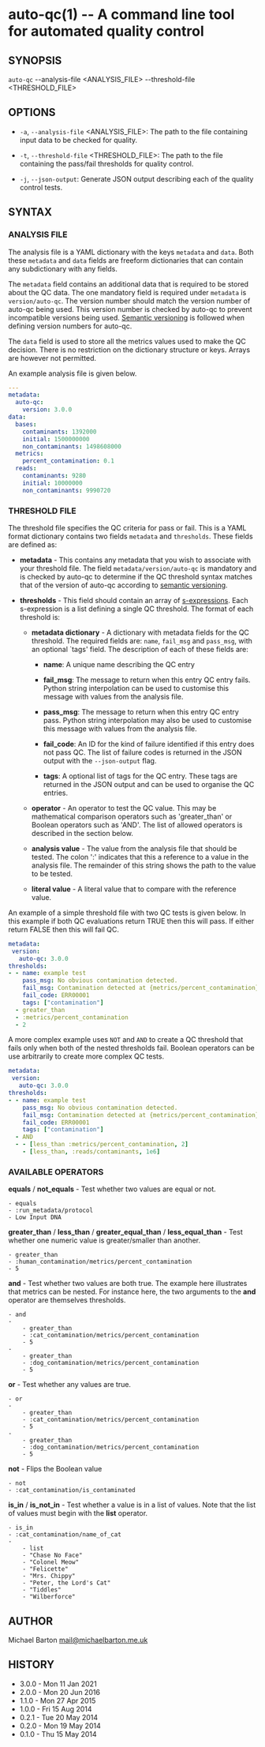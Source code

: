 # auto-qc(1) -- A command line tool for automated quality control

## SYNOPSIS

`auto-qc` --analysis-file <ANALYSIS_FILE> --threshold-file <THRESHOLD_FILE>

## OPTIONS

* `-a`, `--analysis-file` <ANALYSIS_FILE>: The path to the file containing
  input data to be checked for quality.

* `-t`, `--threshold-file` <THRESHOLD_FILE>: The path to the file containing
  the pass/fail thresholds for quality control.

* `-j`, `--json-output`: Generate JSON output describing each of the quality
  control tests.

## SYNTAX

### ANALYSIS FILE

The analysis file is a YAML dictionary with the keys `metadata` and `data`.
Both these `metadata` and `data` fields are freeform dictionaries that can
contain any subdictionary with any fields.

The `metadata` field contains an additional data that is required to be stored
about the QC data. The one mandatory field is required under `metadata` is
`version/auto-qc`. The version number should match the version number of
auto-qc being used. This version number is checked by auto-qc to prevent
incompatible versions being used. [Semantic versioning][semver] is followed
when defining version numbers for auto-qc.

[semver]: http://semver.org

The `data` field is used to store all the metrics values used to make the QC
decision. There is no restriction on the dictionary structure or keys. Arrays
are however not permitted.

An example analysis file is given below.

``` YAML
---
metadata:
  auto-qc:
    version: 3.0.0
data:
  bases:
    contaminants: 1392000
    initial: 1500000000
    non_contaminants: 1498608000
  metrics:
    percent_contamination: 0.1
  reads:
    contaminants: 9280
    initial: 10000000
    non_contaminants: 9990720
```

### THRESHOLD FILE

The threshold file specifies the QC criteria for pass or fail. This is a YAML
format dictionary contains two fields `metadata` and `thresholds`. These fields
are defined as:

* **metadata** - This contains any metadata that you wish to associate with
  your threshold file. The field `metadata/version/auto-qc` is mandatory and
  is checked by auto-qc to determine if the QC threshold syntax matches that
  of the version of auto-qc according to [semantic versioning][semver].

* **thresholds** - This field should contain an array of
  [s-expressions][sexp]. Each s-expression is a list defining a single QC
  threshold. The format of each threshold is:

  * **metadata dictionary** - A dictionary with metadata fields for the QC
    threshold. The required fields are: `name`, `fail_msg` and `pass_msg`,
    with an optional `tags' field. The description of each of these fields
    are:

      * **name**: A unique name describing the QC entry

      * **fail_msg**: The message to return when this entry QC entry fails.
        Python string interpolation can be used to customise this message
        with values from the analysis file.

      * **pass_msg**: The message to return when this entry QC entry pass.
        Python string interpolation may also be used to customise this
        message with values from the analysis file.

      * **fail_code**: An ID for the kind of failure identified if this entry
        does not pass QC. The list of failure codes is returned in the JSON
        output with the `--json-output` flag.

      * **tags**: A optional list of tags for the QC entry. These tags are
        returned in the JSON output and can be used to organise the QC
        entries.

  * **operator** - An operator to test the QC value. This may be mathematical
    comparison operators such as 'greater_than' or Boolean operators such as 'AND'. The
    list of allowed operators is described in the section below.

  * **analysis value** - The value from the analysis file that should be
    tested. The colon ':' indicates that this a reference to a value in the
    analysis file. The remainder of this string shows the path to the value
    to be tested.

  * **literal value** - A literal value that to compare with the reference
    value.

[sexp]: https://en.wikipedia.org/wiki/S-expression

An example of a simple threshold file with two QC tests is given below. In this
example if both QC evaluations return TRUE then this will pass. If either
return FALSE then this will fail QC.

``` YAML
metadata:
 version:
   auto-qc: 3.0.0
thresholds:
- - name: example test
    pass_msg: No obvious contamination detected.
    fail_msg: Contamination detected at {metrics/percent_contamination}%
    fail_code: ERR00001
    tags: ["contamination"]
  - greater_than
  - :metrics/percent_contamination
  - 2
```

A more complex example uses `NOT` and `AND` to create a QC threshold that
fails only when both of the nested thresholds fail. Boolean operators can be
use arbitrarily to create more complex QC tests.

``` YAML
metadata:
 version:
   auto-qc: 3.0.0
thresholds:
- - name: example test
    pass_msg: No obvious contamination detected.
    fail_msg: Contamination detected at {metrics/percent_contamination}% with {reads/contaminants} reads.
    fail_code: ERR00001
    tags: ["contamination"]
  - AND
  - - [less_than :metrics/percent_contamination, 2]
    - [less_than, :reads/contaminants, 1e6]
```

### AVAILABLE OPERATORS

**equals** / **not_equals** - Test whether two values are equal or not.

```
- equals
- :run_metadata/protocol
- Low Input DNA
```

**greater_than** / **less_than** / **greater_equal_than** / **less_equal_than** - Test whether one
numeric value is greater/smaller than another.

```
- greater_than
- :human_contamination/metrics/percent_contamination
- 5
```

**and** - Test whether two values are both true. The example here illustrates
that metrics can be nested. For instance here, the two arguments to the **and**
operator are themselves thresholds.

```
- and
-
	- greater_than
	- :cat_contamination/metrics/percent_contamination
	- 5
-
	- greater_than
	- :dog_contamination/metrics/percent_contamination
	- 5
```

**or** - Test whether any values are true.

```
- or
-
	- greater_than
	- :cat_contamination/metrics/percent_contamination
	- 5
-
	- greater_than
	- :dog_contamination/metrics/percent_contamination
	- 5
```

**not** - Flips the Boolean value

```
- not
- :cat_contamination/is_contaminated
```

**is_in** / **is_not_in** - Test whether a value is in a list of values. Note
that the list of values must begin with the **list** operator.

```
- is_in
- :cat_contamination/name_of_cat
-
	- list
	- "Chase No Face"
	- "Colonel Meow"
	- "Felicette"
	- "Mrs. Chippy"
	- "Peter, the Lord's Cat"
	- "Tiddles"
	- "Wilberforce"
```

## AUTHOR

Michael Barton <mail@michaelbarton.me.uk>

## HISTORY

* 3.0.0 - Mon 11 Jan 2021
* 2.0.0 - Mon 20 Jun 2016
* 1.1.0 - Mon 27 Apr 2015
* 1.0.0 - Fri 15 Aug 2014
* 0.2.1 - Tue 20 May 2014
* 0.2.0 - Mon 19 May 2014
* 0.1.0 - Thu 15 May 2014
